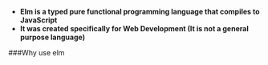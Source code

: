 * **Elm is a typed pure functional programming language that compiles to JavaScript**
* **It was created specifically for Web Development (It is not a general purpose language)**

###Why use elm
